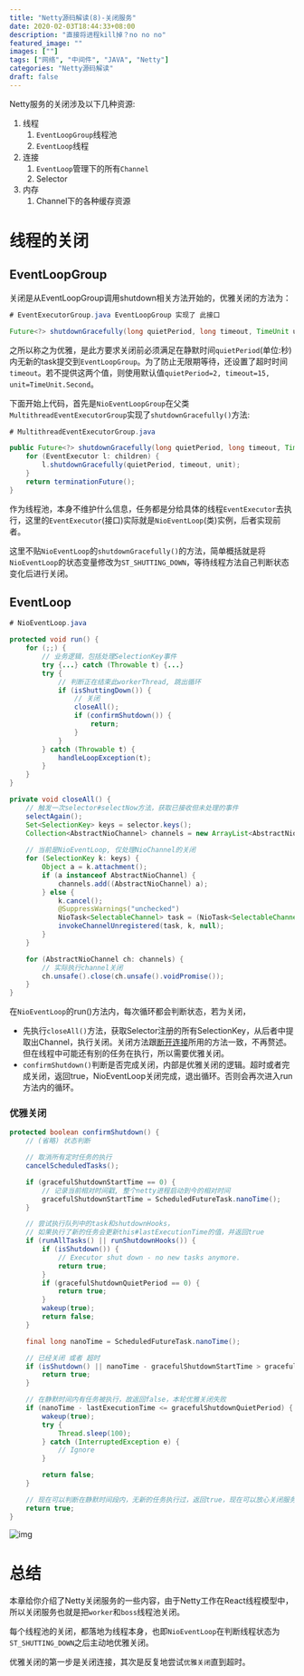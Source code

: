 ```yaml
---
title: "Netty源码解读(8)-关闭服务"
date: 2020-02-03T18:44:33+08:00
description: "直接将进程kill掉？no no no"
featured_image: ""
images: [""]
tags: ["网络", "中间件", "JAVA", "Netty"]
categories: "Netty源码解读"
draft: false
---
```


Netty服务的关闭涉及以下几种资源:

1. 线程
   1. `EventLoopGroup`线程池
   2. `EventLoop`线程
2. 连接
   1. `EventLoop`管理下的所有`Channel`
   2. Selector
3. 内存
   1. Channel下的各种缓存资源

# 线程的关闭

## EventLoopGroup

关闭是从EventLoopGroup调用shutdown相关方法开始的，优雅关闭的方法为：

```java
# EventExecutorGroup.java EventLoopGroup 实现了 此接口

Future<?> shutdownGracefully(long quietPeriod, long timeout, TimeUnit unit);
```

之所以称之为优雅，是此方要求关闭前必须满足在静默时间`quietPeriod`(单位:秒)内无新的task提交到`EventLoopGroup`。为了防止无限期等待，还设置了超时时间`timeout`。若不提供这两个值，则使用默认值`quietPeriod=2, timeout=15, unit=TimeUnit.Second`。

下面开始上代码，首先是`NioEventLoopGroup`在父类`MultithreadEventExecutorGroup`实现了`shutdownGracefully()`方法:

```java
# MultithreadEventExecutorGroup.java

public Future<?> shutdownGracefully(long quietPeriod, long timeout, TimeUnit unit) {
    for (EventExecutor l: children) {
        l.shutdownGracefully(quietPeriod, timeout, unit);
    }
    return terminationFuture();
}
```

作为线程池，本身不维护什么信息，任务都是分给具体的线程`EventExecutor`去执行，这里的`EventExecutor`(接口)实际就是`NioEventLoop`(类)实例，后者实现前者。

这里不贴`NioEventLoop`的`shutdownGracefully()`的方法，简单概括就是将`NioEventLoop`的状态变量修改为`ST_SHUTTING_DOWN`，等待线程方法自己判断状态变化后进行关闭。

## EventLoop

```java
# NioEventLoop.java

protected void run() {
    for (;;) {
        // 业务逻辑，包括处理SelectionKey事件
        try {...} catch (Throwable t) {...}
        try {
            // 判断正在结束此workerThread, 跳出循环
            if (isShuttingDown()) {
                // 关闭
                closeAll();
                if (confirmShutdown()) {
                    return;
                }
            }
        } catch (Throwable t) {
            handleLoopException(t);
        }
    }
}

private void closeAll() {
    // 触发一次selector#selectNow方法，获取已接收但未处理的事件
    selectAgain();
    Set<SelectionKey> keys = selector.keys();
    Collection<AbstractNioChannel> channels = new ArrayList<AbstractNioChannel>(keys.size());
    
    // 当前是NioEventLoop, 仅处理NioChannel的关闭
    for (SelectionKey k: keys) {
        Object a = k.attachment();
        if (a instanceof AbstractNioChannel) {
            channels.add((AbstractNioChannel) a);
        } else {
            k.cancel();
            @SuppressWarnings("unchecked")
            NioTask<SelectableChannel> task = (NioTask<SelectableChannel>) a;
            invokeChannelUnregistered(task, k, null);
        }
    }

    for (AbstractNioChannel ch: channels) {
        // 实际执行channel关闭
        ch.unsafe().close(ch.unsafe().voidPromise());
    }
}
```

在`NioEventLoop`的run()方法内，每次循环都会判断状态，若为关闭，

- 先执行`closeAll()`方法，获取Selector注册的所有SelectionKey，从后者中提取出Channel，执行关闭。关闭方法跟[断开连接](https://www.gogodjzhu.com/202001/netty-8-disconnect-channel)所用的方法一致，不再赘述。但在线程中可能还有别的任务在执行，所以需要优雅关闭。
- `confirmShutdown()`判断是否完成关闭，内部是优雅关闭的逻辑。超时或者完成关闭，返回true，NioEventLoop关闭完成，退出循环。否则会再次进入run方法内的循环。

### 优雅关闭

```java
protected boolean confirmShutdown() {
    // (省略) 状态判断

    // 取消所有定时任务的执行
    cancelScheduledTasks();

    if (gracefulShutdownStartTime == 0) {
        // 记录当前相对时间戳, 整个netty进程启动到今的相对时间
        gracefulShutdownStartTime = ScheduledFutureTask.nanoTime();
    }

    // 尝试执行队列中的task和shutdownHooks，
    // 如果执行了新的任务会更新this#lastExecutionTime的值，并返回true
    if (runAllTasks() || runShutdownHooks()) {
        if (isShutdown()) {
            // Executor shut down - no new tasks anymore.
            return true;
        }
        if (gracefulShutdownQuietPeriod == 0) {
            return true;
        }
        wakeup(true);
        return false;
    }

    final long nanoTime = ScheduledFutureTask.nanoTime();

    // 已经关闭 或者 超时
    if (isShutdown() || nanoTime - gracefulShutdownStartTime > gracefulShutdownTimeout) {
        return true;
    }

    // 在静默时间内有任务被执行，故返回false，本轮优雅关闭失败
    if (nanoTime - lastExecutionTime <= gracefulShutdownQuietPeriod) {
        wakeup(true);
        try {
            Thread.sleep(100);
        } catch (InterruptedException e) {
            // Ignore
        }

        return false;
    }

    // 现在可以判断在静默时间段内，无新的任务执行过，返回true，现在可以放心关闭服务了
    return true;
}
```

![img](http://minio.gogodjzhu.com/images/20210418_173934_d7fb8f0e-246a-4baf-a376-b2418016d2cf.png)



# 总结

本章给你介绍了Netty关闭服务的一些内容，由于Netty工作在React线程模型中，所以关闭服务也就是把`worker`和`boss`线程池关闭。

每个线程池的关闭，都落地为线程本身，也即`NioEventLoop`在判断线程状态为`ST_SHUTTING_DOWN`之后主动地优雅关闭。

优雅关闭的第一步是关闭连接，其次是反复地尝试`优雅关闭`直到超时。